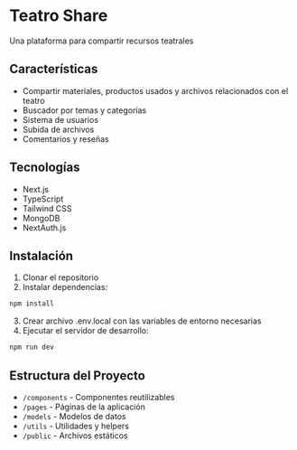 # Teatro Share

Una plataforma para compartir recursos teatrales

## Características

- Compartir materiales, productos usados y archivos relacionados con el teatro
- Buscador por temas y categorías
- Sistema de usuarios
- Subida de archivos
- Comentarios y reseñas

## Tecnologías

- Next.js
- TypeScript
- Tailwind CSS
- MongoDB
- NextAuth.js

## Instalación

1. Clonar el repositorio
2. Instalar dependencias:
```bash
npm install
```

3. Crear archivo .env.local con las variables de entorno necesarias
4. Ejecutar el servidor de desarrollo:
```bash
npm run dev
```

## Estructura del Proyecto

- `/components` - Componentes reutilizables
- `/pages` - Páginas de la aplicación
- `/models` - Modelos de datos
- `/utils` - Utilidades y helpers
- `/public` - Archivos estáticos
